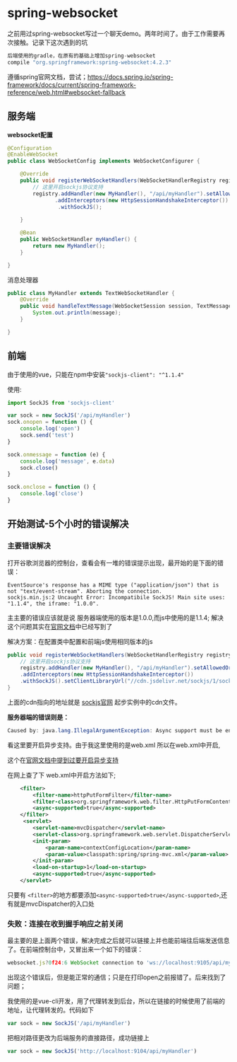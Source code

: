 # spring-websocket

之前用过spring-websocket写过一个聊天demo。两年时间了。由于工作需要再次接触。记录下这次遇到的坑

```java
后端使用的gradle，在原有的基础上增加spring-websocket
compile "org.springframework:spring-websocket:4.2.3"
```

遵循spring官网文档，尝试；https://docs.spring.io/spring-framework/docs/current/spring-framework-reference/web.html#websocket-fallback

## 服务端
**websocket配置**
```java
@Configuration
@EnableWebSocket
public class WebSocketConfig implements WebSocketConfigurer {

    @Override
    public void registerWebSocketHandlers(WebSocketHandlerRegistry registry) {
        // 这里开启sockjs协议支持
        registry.addHandler(new MyHandler(), "/api/myHandler").setAllowedOrigins("*")
               .addInterceptors(new HttpSessionHandshakeInterceptor())
                .withSockJS();
            
    }

    @Bean
    public WebSocketHandler myHandler() {
        return new MyHandler();
    }

}
```

消息处理器
```java
public class MyHandler extends TextWebSocketHandler {
    @Override
    public void handleTextMessage(WebSocketSession session, TextMessage message) {
        System.out.println(message);
    }

}
```


## 前端
由于使用的vue，只能在npm中安装`"sockjs-client": "^1.1.4"`

使用:
```javascript
import SockJS from 'sockjs-client'

var sock = new SockJS('/api/myHandler')
sock.onopen = function () {
    console.log('open')
    sock.send('test')
}

sock.onmessage = function (e) {
    console.log('message', e.data)
    sock.close()
}

sock.onclose = function () {
    console.log('close')
}
```

## 开始测试-5个小时的错误解决

### 主要错误解决
打开谷歌浏览器的控制台，查看会有一堆的错误提示出现，最开始的是下面的错误：
```
EventSource's response has a MIME type ("application/json") that is not "text/event-stream". Aborting the connection.
sockjs.min.js:2 Uncaught Error: Incompatibile SockJS! Main site uses: "1.1.4", the iframe: "1.0.0".
```

主主要的错误应该就是说 服务器端使用的版本是1.0.0,而js中使用的是1.1.4; 解决这个问题其实在[官网文档](https://docs.spring.io/spring-framework/docs/current/spring-framework-reference/web.html#websocket-fallback-xhr-vs-iframe)中已经写到了

解决方案：在配置类中配置和前端js使用相同版本的js
```java
public void registerWebSocketHandlers(WebSocketHandlerRegistry registry) {
    // 这里开启sockjs协议支持
    registry.addHandler(new MyHandler(), "/api/myHandler").setAllowedOrigins("*")
    .addInterceptors(new HttpSessionHandshakeInterceptor())
    .withSockJS().setClientLibraryUrl("//cdn.jsdelivr.net/sockjs/1/sockjs.min.js");
}
```
上面的cdn指向的地址就是 [sockjs官网](https://github.com/sockjs/sockjs-client) 起步实例中的cdn文件。

**服务器端的错误则是：**
```java
Caused by: java.lang.IllegalArgumentException: Async support must be enabled on a servlet and for all filters involved in async request processing. This is done in Java code using the Servlet API or by adding "<async-supported>true</async-supported>" to servlet and filter declarations in web.xml. Also you must use a Servlet 3.0+ container
```

看这里要开启异步支持。由于我这里使用的是web.xml 所以在web.xml中开启,

这个在[官网文档中提到过要开启异步支持](https://docs.spring.io/spring-framework/docs/current/spring-framework-reference/web.html#websocket-fallback-sockjs-servlet3-async)

在网上查了下 web.xml中开启方法如下;
```xml
    <filter>
        <filter-name>httpPutFormFilter</filter-name>
        <filter-class>org.springframework.web.filter.HttpPutFormContentFilter</filter-class>
        <async-supported>true</async-supported>
    </filter>
     <servlet>
        <servlet-name>mvcDispatcher</servlet-name>
        <servlet-class>org.springframework.web.servlet.DispatcherServlet</servlet-class>
        <init-param>
            <param-name>contextConfigLocation</param-name>
            <param-value>classpath:spring/spring-mvc.xml</param-value>
        </init-param>
        <load-on-startup>1</load-on-startup>
        <async-supported>true</async-supported>
    </servlet>
```

只要有 `<filter>`的地方都要添加`<async-supported>true</async-supported>`,还有就是mvcDispatcher的入口处

### 失败：连接在收到握手响应之前关闭
最主要的是上面两个错误，解决完成之后就可以链接上并也能前端往后端发送信息了。在前端控制台中，又冒出来一个如下的错误：
```javascript
websocket.js?0f24:6 WebSocket connection to 'ws://localhost:9105/api/myHandler/761/czzeyw3z/websocket' failed: Connection closed before receiving a handshake response
```

出现这个错误后，但是能正常的通信；只是在打印open之前报错了。后来找到了问题；

我使用的是vue-cli开发，用了代理转发到后台，所以在链接的时候使用了前端的地址，让代理转发的。代码如下
```javascript
var sock = new SockJS('/api/myHandler')
```

把相对路径更改为后端服务的直接路径，成功链接上
```javascript
var sock = new SockJS('http://localhost:9104/api/myHandler')
```




